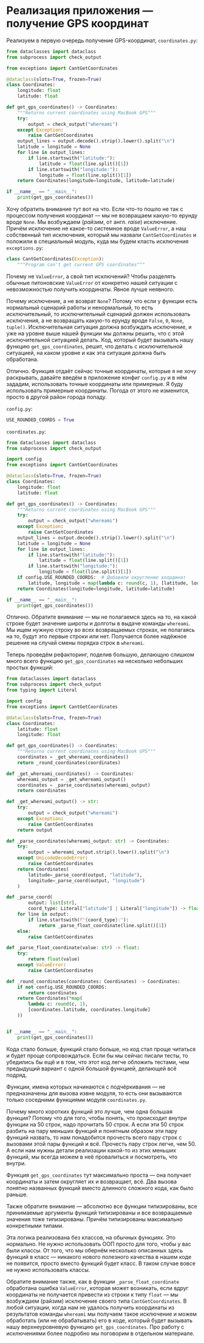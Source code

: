 # Реализация приложения — получение GPS координат

Реализуем в первую очередь получение GPS-координат, `coordinates.py`:

```python
from dataclasses import dataclass
from subprocess import check_output

from exceptions import CantGetCoordinates

@dataclass(slots=True, frozen=True)
class Coordinates:
    longitude: float
    latitude: float

def get_gps_coordinates() -> Coordinates:
    """Returns current coordinates using MacBook GPS"""
    try:
        output = check_output("whereami")
    except Exception:  
        raise CantGetCoordinates
    output_lines = output.decode().strip().lower().split("\n")
    latitude = longitude = None
    for line in output_lines:
        if line.startswith("latitude:"):
            latitude = float(line.split()[1])
        if line.startswith("longitude:"):
            longitude = float(line.split()[1])
    return Coordinates(longitude=longitude, latitude=latitude)

if __name__ == "__main__":
    print(get_gps_coordinates())
```

Хочу обратить внимание тут вот на что. Если что-то пошло не так с процессом получения координат — мы не возвращаем какую-то ерунду вроде `None`. Мы возбуждаем (*райзим*, от англ. *raise*) исключение. Причём исключение не какое-то системное вроде `ValueError`, а наш собственный тип исключения, который мы назвали `CantGetCoordinates` и положили в специальный модуль, куда мы будем класть исключения `exceptions.py`:

```python
class CantGetCoordinates(Exception):
    """Program can't get current GPS coordinates"""
```

Почему не `ValueError`, а свой тип исключений? Чтобы разделять обычные питоновские `ValueError` от конкретно нашей ситуации с невозможностью получить координаты. Явное лучше неявного.

Почему исключение, а не возврат `None`? Потому что если у функции есть нормальный сценарий работы и ненормальный, то есть исключительный, то исключительный сценарий должен использовать исключения, а не возвращать какую-то ерунду вроде `False`, `0`, `None`, `tuple()`. Исключительная ситуация должна возбуждать исключение, и уже на уровне выше нашей функции мы должны решить, что с этой исключительной ситуацией делать. Код, который будет вызывать нашу функцию `get_gps_coordinates`, решит, что делать с исключительной ситуацией, на каком уровне и как эта ситуация должна быть обработана. 

Отлично. Функция отдаёт сейчас точные координаты, которые я не хочу раскрывать, давайте введём в приложение конфиг `config.py` и в нём зададим, использовать точные координаты или примерные. Я буду использовать примерные координаты. Погода от этого не изменится, просто в другой район города попаду.

`config.py`:

```python
USE_ROUNDED_COORDS = True
```

`coordinates.py`:

```python
from dataclasses import dataclass
from subprocess import check_output

import config
from exceptions import CantGetCoordinates

@dataclass(slots=True, frozen=True)
class Coordinates:
    longitude: float
    latitude: float

def get_gps_coordinates() -> Coordinates:
    """Returns current coordinates using MacBook GPS"""
    try:
        output = check_output("whereami")
    except Exception:  
        raise CantGetCoordinates
    output_lines = output.decode().strip().lower().split("\n")
    latitude = longitude = None
    for line in output_lines:
        if line.startswith("latitude:"):
            latitude = float(line.split()[1])
        if line.startswith("longitude:"):
            longitude = float(line.split()[1])
    if config.USE_ROUNDED_COORDS:  # Добавили округление координат
        latitude, longitude = map(lambda c: round(c, 1), [latitude, longitude])
    return Coordinates(longitude=longitude, latitude=latitude)

if __name__ == "__main__":
    print(get_gps_coordinates())
```

Отлично. Обратите внимание — мы не полагаемся здесь на то, на какой строке будет значение широты и долготы в выдаче команды `whereami`. Мы ищем нужную строку во всех возвращаемых строках, не полагаясь на то, будут это первые строки или нет. Получается более надёжное решение на случай смены порядка строк в `whereami`.

Теперь проведём рефакторинг, поделив большую, делающую слишком много всего функцию `get_gps_coordinates` на несколько небольших простых функций:

```python
from dataclasses import dataclass
from subprocess import check_output
from typing import Literal

import config
from exceptions import CantGetCoordinates

@dataclass(slots=True, frozen=True)
class Coordinates:
    latitude: float
    longitude: float

def get_gps_coordinates() -> Coordinates:
    """Returns current coordinates using MacBook GPS"""
    coordinates = _get_whereami_coordinates()
    return _round_coordinates(coordinates)

def _get_whereami_coordinates() -> Coordinates:
    whereami_output = _get_whereami_output()
    coordinates = _parse_coordinates(whereami_output)
    return coordinates

def _get_whereami_output() -> str:
    try:
        output = check_output("whereami")
    except Exception:  
        raise CantGetCoordinates
    return output

def _parse_coordinates(whereami_output: str) -> Coordinates:
    try:
        output = whereami_output.strip().lower().split("\n")
    except UnicodeDecodeError:
        raise CantGetCoordinates
    return Coordinates(
        latitude=_parse_coord(output, "latitude"),
        longitude=_parse_coord(output, "longitude")
    )

def _parse_coord(
        output: list[str],
        coord_type: Literal["latitude"] | Literal["longitude"]) -> float:
    for line in output:
        if line.startswith(f"{coord_type}:"):
            return _parse_float_coordinate(line.split()[1])
    else:
        raise CantGetCoordinates

def _parse_float_coordinate(value: str) -> float:
    try:
        return float(value)
    except ValueError:
        raise CantGetCoordinates

def _round_coordinates(coordinates: Coordinates) -> Coordinates:
    if not config.USE_ROUNDED_COORDS:
        return coordinates
    return Coordinates(*map(
        lambda c: round(c, 1),
        [coordinates.latitude, coordinates.longitude]
    ))


if __name__ == "__main__":
    print(get_gps_coordinates())
```

Кода стало больше, функций стало больше, но код стал проще читаться и будет проще сопровождаться. Если бы мы сейчас писали тесты, то убедились бы ещё и в том, что этот код легче обложить тестами, чем предыдущий вариант с одной большой функцией, делающей всё подряд.

Функции, имена которых начинаются с подчёркивания — не предназначены для вызова извне модуля, то есть они вызываются только соседними функциями модуля `coordinates.py`.

Почему много коротких функций это лучше, чем одна большая функция? Потому что для того, чтобы понять, что происходит внутри функции на 50 строк, надо прочитать 50 строк. А если эти 50 строк разбить на пару меньших функций и понятным образом эти пару функций назвать, то нам понадобится прочесть всего пару строк с вызовами этой пары функций и всё. Прочесть пару строк легче, чем 50. А если нам нужны детали реализации какой-то из этих меньших функций, мы всегда можем в неё провалиться и посмотреть, что внутри.

Функция `get_gps_coordinates` тут максимально проста — она получает координаты и затем округляет их и возвращает, всё. Два вызова понятно названных функций вместо длинного сложного кода, как было раньше.

Также обратите внимание — абсолютно все функции типизированы, все принимаемые аргументы функций типизированы и все возвращаемые значения тоже типизированы. Причём типизированы максимально конкретными типами.

Эта логика реализована без классов, на обычных функциях. Это нормально. Не нужно использовать ООП просто для того, чтобы у вас были классы. От того, что мы обернём несколько описанных здесь функций в класс — никакого нового полезного качества в нашем коде не появится, просто вместо функций будет класс. В таком случае вовсе не нужно использовать классы.

Обратите внимание также, как в функции `_parse_float_coordinate` обработана ошибка `ValueError`, которая может возникать, если вдруг координаты не получается привести из строки к типу `float` — мы возбуждаем (райзим) исключение своего типа  `CantGetCoordinates`. В любой ситуации, когда нам не удалось получить координаты из результатов команды `whereami` мы получаем такое исключение и можем обработать (или не обрабатывать) его в коде, который будет вызывать нашу верхнеуровневую функцию `get_gps_coordinates`. Про работу с исключениями более подробно мы поговорим в отдельном материале.


